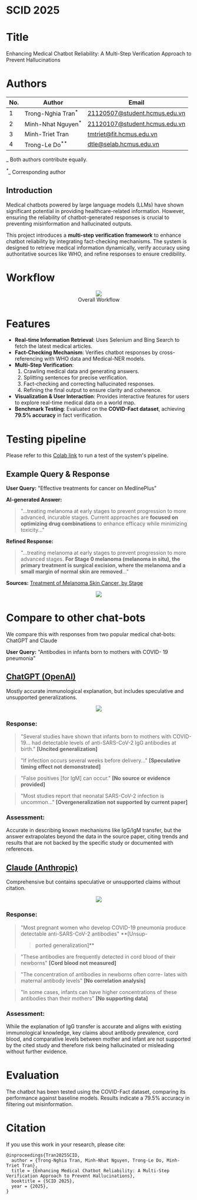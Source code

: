 # SCID 2025

# Title

Enhancing Medical Chatbot Reliability: A Multi-Step Verification Approach to Prevent Hallucinations

# Authors

| No. | Author                        | Email                         |
| --- | ----------------------------- | ----------------------------- |
| 1   | Trong-Nghia Tran<sup>\*</sup> | 21120507@student.hcmus.edu.vn |
| 2   | Minh-Nhat Nguyen<sup>\*</sup> | 21120107@student.hcmus.edu.vn |
| 3   | Minh-Triet Tran               | tmtriet@fit.hcmus.edu.vn      |
| 4   | Trong-Le Do<sup>\*\*</sup>    | dtle@selab.hcmus.edu.vn       |

_<sup>_</sup>\_ Both authors contribute equally.

_<sup>\*_</sup>\_ Corresponding author

## Introduction

Medical chatbots powered by large language models (LLMs) have shown significant potential in providing healthcare-related information. However, ensuring the reliability of chatbot-generated responses is crucial to preventing misinformation and hallucinated outputs.

This project introduces a **multi-step verification framework** to enhance chatbot reliability by integrating fact-checking mechanisms. The system is designed to retrieve medical information dynamically, verify accuracy using authoritative sources like WHO, and refine responses to ensure credibility.

# Workflow

<center>
  <img
    src="pipeline.png"
  >
  <figcaption>Overall Workflow</figcaption>
</center>

# Features

- **Real-time Information Retrieval**: Uses Selenium and Bing Search to fetch the latest medical articles.
- **Fact-Checking Mechanism**: Verifies chatbot responses by cross-referencing with WHO data and Medical-NER models.
- **Multi-Step Verification**:
  1. Crawling medical data and generating answers.
  2. Splitting sentences for precise verification.
  3. Fact-checking and correcting hallucinated responses.
  4. Refining the final output to ensure clarity and coherence.
- **Visualization & User Interaction**: Provides interactive features for users to explore real-time medical data on a world map.
- **Benchmark Testing**: Evaluated on the **COVID-Fact dataset**, achieving **79.5% accuracy** in fact verification.

# Testing pipeline

Please refer to this [Colab link](https://colab.research.google.com/drive/1OAZnnOEv-c1TwcFCyPINHuO2BYvnb6-Q?usp=sharing) to run a test of the system's pipeline.

## Example Query & Response

**User Query:** "Effective treatments for cancer on MedlinePlus"

**AI-generated Answer:**

> "...treating melanoma at early stages to prevent progression to more advanced, incurable stages. Current approaches are **focused on optimizing drug combinations** to enhance efficacy while minimizing toxicity..."

**Refined Response:**

> "...treating melanoma at early stages to prevent progression to more advanced stages. **For Stage 0 melanoma (melanoma in situ), the primary treatment is surgical excision, where the melanoma and a small margin of normal skin are removed**..."

**Sources:** [Treatment of Melanoma Skin Cancer, by Stage](https://www.cancer.org/cancer/types/melanoma-skin-cancer/treating/by-stage.html)

<center>
<img
    src="app_screen.png"
>
</center>

# Compare to other chat-bots

We compare this with responses from two popular medical chat-bots: ChatGPT and Claude

**User Query:** "Antibodies in infants born to mothers with COVID-
19 pneumonia"

## [ChatGPT (OpenAI)](https://chatgpt.com/share/68241eb3-9bfc-800f-b6b9-ebaa62448358)

Mostly accurate immunological explanation, but includes speculative and unsupported generalizations.

<center>
<img
    src="chatbot's  answer 2-1.png"
>
</center>

### Response:

> "Several studies have shown that infants born to mothers with COVID-19... had detectable levels of anti-SARS-CoV-2 IgG antibodies at birth." **[Uncited generalization]**

> "If infection occurs several weeks before delivery..." **[Speculative timing effect not demonstrated]**

> "False positives [for IgM] can occur." **[No source or evidence provided]**

> "Most studies report that neonatal SARS-CoV-2 infection is uncommon..." **[Overgeneralization not supported by current paper]**

### Assessment:

Accurate in describing known mechanisms like IgG/IgM transfer, but the answer extrapolates beyond the data in the source paper, citing trends and results that are not backed by the specific study or documented with references.

## [Claude (Anthropic)](https://claude.ai/share/b4f09180-c82f-45d5-8bc2-7c97b123b737)

Comprehensive but contains speculative or unsupported claims without citation.

<center>
<img
    src="chatbot's  answer 1-1.png"
>
</center>

### Response:

> "Most pregnant women who develop COVID-19 pneumonia
> produce detectable anti-SARS-CoV-2 antibodies" \*\*[Unsup-
>
> > ported generalization]\*\*

> "These antibodies are frequently detected in cord blood of their newborns" **[Cord blood not measured]**

> "The concentration of antibodies in newborns often corre-
> lates with maternal antibody levels" **[No correlation analysis]**

> "In some cases, infants can have higher concentrations of
> these antibodies than their mothers" **[No supporting data]**

### Assessment:

While the explanation of IgG transfer is accurate and aligns with existing immunological knowledge, key claims about antibody prevalence, cord blood, and comparative levels between mother and infant are not supported by the cited study and therefore risk being hallucinated or misleading without further evidence.

# Evaluation

The chatbot has been tested using the COVID-Fact dataset, comparing its performance against baseline models. Results indicate a 79.5% accuracy in filtering out misinformation.

# Citation

If you use this work in your research, please cite:

```
@inproceedings{Tran2025SCID,
  author = {Trong-Nghia Tran, Minh-Nhat Nguyen, Trong-Le Do, Minh-Triet Tran},
  title = {Enhancing Medical Chatbot Reliability: A Multi-Step Verification Approach to Prevent Hallucinations},
  booktitle = {SCID 2025},
  year = {2025},
}
```
